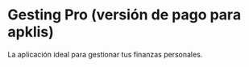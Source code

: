 # Gesting Pro (versión de pago para apklis)

La aplicación ideal para gestionar tus finanzas personales.

